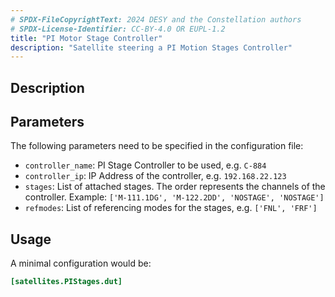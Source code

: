 ```yaml
---
# SPDX-FileCopyrightText: 2024 DESY and the Constellation authors
# SPDX-License-Identifier: CC-BY-4.0 OR EUPL-1.2
title: "PI Motor Stage Controller"
description: "Satellite steering a PI Motion Stages Controller"
---
```


## Description


## Parameters

The following parameters need to be specified in the configuration file:

* `controller_name`: PI Stage Controller to be used, e.g. `C-884`
* `controller_ip`: IP Address of the controller, e.g. `192.168.22.123`
* `stages`: List of attached stages. The order represents the channels of the controller. Example: `['M-111.1DG', 'M-122.2DD', 'NOSTAGE', 'NOSTAGE']`
* `refmodes`: List of referencing modes for the stages, e.g. `['FNL', 'FRF']`


## Usage

A minimal configuration would be:

```ini
[satellites.PIStages.dut]
```
